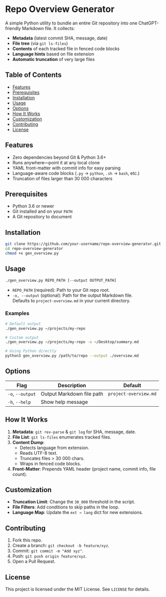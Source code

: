 # Repo Overview Generator

A simple Python utility to bundle an entire Git repository into one ChatGPT-friendly Markdown file. It collects:

- **Metadata** (latest commit SHA, message, date)  
- **File tree** (via `git ls-files`)  
- **Contents** of each tracked file in fenced code blocks  
- **Language hints** based on file extension  
- **Automatic truncation** of very large files  

## Table of Contents

- [Features](#features)  
- [Prerequisites](#prerequisites)  
- [Installation](#installation)  
- [Usage](#usage)  
- [Options](#options)  
- [How It Works](#how-it-works)  
- [Customization](#customization)  
- [Contributing](#contributing)  
- [License](#license)  

## Features

- Zero dependencies beyond Git & Python 3.6+  
- Runs anywhere—point it at any local clone  
- YAML front-matter with commit info for easy parsing  
- Language-aware code blocks (`.py` → `python`, `.sh` → `bash`, etc.)  
- Truncation of files larger than 30 000 characters  

## Prerequisites

- Python 3.6 or newer  
- Git installed and on your `PATH`  
- A Git repository to document  

## Installation

```bash
git clone https://github.com/your-username/repo-overview-generator.git
cd repo-overview-generator
chmod +x gen_overview.py
```

## Usage

```bash
./gen_overview.py REPO_PATH [--output OUTPUT_PATH]
```

- `REPO_PATH` (required): Path to your Git repo root.  
- `-o, --output` (optional): Path for the output Markdown file.  
  Defaults to `project-overview.md` in your current directory.

### Examples

```bash
# Default output
./gen_overview.py ~/projects/my-repo

# Custom output
./gen_overview.py ~/projects/my-repo -o ~/Desktop/summary.md

# Using Python directly
python3 gen_overview.py /path/to/repo --output ./overview.md
```

## Options

| Flag             | Description               | Default               |
|------------------|---------------------------|-----------------------|
| `-o`, `--output` | Output Markdown file path | `project-overview.md` |
| `-h`, `--help`   | Show help message         |                       |

## How It Works

1. **Metadata**: `git rev-parse` & `git log` for SHA, message, date.  
2. **File List**: `git ls-files` enumerates tracked files.  
3. **Content Dump**:
   - Detects language from extension.  
   - Reads UTF-8 text.  
   - Truncates files > 30 000 chars.  
   - Wraps in fenced code blocks.  
4. **Front-Matter**: Prepends YAML header (project name, commit info, file count).

## Customization

- **Truncation Limit**: Change the `30_000` threshold in the script.  
- **File Filters**: Add conditions to skip paths in the loop.  
- **Language Map**: Update the `ext → lang` dict for new extensions.

## Contributing

1. Fork this repo.  
2. Create a branch: `git checkout -b feature/xyz`.  
3. Commit: `git commit -m "Add xyz"`.  
4. Push: `git push origin feature/xyz`.  
5. Open a Pull Request.

## License

This project is licensed under the MIT License. See `LICENSE` for details.

